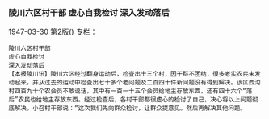 ### 陵川六区村干部  虚心自我检讨  深入发动落后

1947-03-30
第2版()
专栏：

    陵川六区村干部
    虚心自我检讨
    深入发动落后
    【本报陵川讯】陵川六区经过翻身运动后，检查出十三个村，因干群不团结，很多老实农民未发动起来。并从过去的运动中检查出七十多个老问题及二百四十件新问题没有得到解决。该区西沟村四百九十个农会员不敢说话，其中有一百一十五个会员给地主存放东西，还有四十六个“落后”农民也给地主存放东西。经过检查后，各村干部都很虚心的检讨了自己，决心将以上问题彻底解决。小召村干部说：“这次我们先向群众检讨，让群众提意见。然后再解决其他问题。
